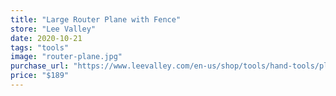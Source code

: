```yaml
---
title: "Large Router Plane with Fence"
store: "Lee Valley"
date: 2020-10-21
tags: "tools"
image: "router-plane.jpg"
purchase_url: "https://www.leevalley.com/en-us/shop/tools/hand-tools/planes/router/52609-veritas-router-plane?item=05P3820"
price: "$189"
---
```

